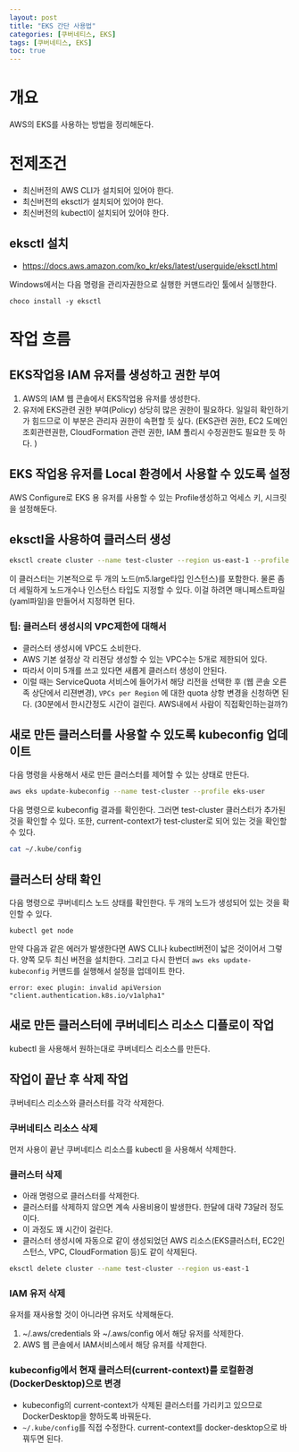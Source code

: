 ```yaml
---
layout: post
title: "EKS 간단 사용법"
categories: [쿠버네티스, EKS]
tags: [쿠버네티스, EKS]
toc: true
---
```



# 개요 
AWS의 EKS를 사용하는 방법을 정리해둔다.

# 전제조건
- 최신버전의 AWS CLI가 설치되어 있어야 한다. 
- 최신버전의 eksctl가 설치되어 있어야 한다. 
- 최신버전의 kubectl이 설치되어 있어야 한다. 

## eksctl 설치
- https://docs.aws.amazon.com/ko_kr/eks/latest/userguide/eksctl.html

Windows에서는 다음 명령을 관리자권한으로 실행한 커맨드라인 툴에서 실행한다. 

```
choco install -y eksctl 
```

# 작업 흐름
## EKS작업용 IAM 유저를 생성하고 권한 부여
1. AWS의 IAM 웹 콘솔에서 EKS작업용 유저를 생성한다. 
2. 유저에 EKS관련 권한 부여(Policy)
상당히 많은 권한이 필요하다. 일일히 확인하기가 힘드므로 이 부분은 관리자 권한이 속편할 듯 싶다. 
(EKS관련 권한, EC2 도메인 조회관련권한, CloudFormation 관련 권한, IAM 폴리시 수정권한도 필요한 듯 하다. )

## EKS 작업용 유저를 Local 환경에서 사용할 수 있도록 설정
AWS Configure로 EKS 용 유저를 사용할 수 있는 Profile생성하고 억세스 키, 시크릿을 설정해둔다. 

## eksctl을 사용하여 클러스터 생성 

```sh
eksctl create cluster --name test-cluster --region us-east-1 --profile eks-user
```

이 클러스터는 기본적으로 두 개의 노드(m5.large타입 인스턴스)를 포함한다. 물론 좀 더 세밀하게 노드개수나 인스턴스 타입도 지정할 수 있다. 이걸 하려면 매니페스트파일(yaml파일)을 만들어서 지정하면 된다. 

### 팁: 클러스터 생성시의 VPC제한에 대해서 
- 클러스터 생성시에 VPC도 소비한다. 
- AWS 기본 설정상 각 리젼당 생성할 수 있는 VPC수는 5개로 제한되어 있다. 
- 따라서 이미 5개를 쓰고 있다면 새롭게 클러스터 생성이 안된다. 
- 이럴 때는 ServiceQuota 서비스에 들어가서 해당 리전을 선택한 후 (웹 콘솔 오른족 상단에서 리젼변경), `VPCs per Region` 에 대한 quota 상항 변경을 신청하면 된다. (30분에서 한시간정도 시간이 걸린다. AWS내에서 사람이 직접확인하는걸까?)


## 새로 만든 클러스터를 사용할 수 있도록 kubeconfig 업데이트
다음 명령을 사용해서 새로 만든 클러스터를 제어할 수 있는 상태로 만든다. 

```sh
aws eks update-kubeconfig --name test-cluster --profile eks-user
``` 

다음 명령으로 kubeconfig 결과를 확인한다. 그러면 test-cluster 클러스터가 추가된 것을 확인할 수 있다. 또한, current-context가 test-cluster로 되어 있는 것을 확인할 수 있다. 

```sh
cat ~/.kube/config 
```

## 클러스터 상태 확인 
다음 명령으로 쿠버네티스 노드 상태를 확인한다. 두 개의 노드가 생성되어 있는 것을 확인할 수 있다. 

```
kubectl get node
```

만약 다음과 같은 에러가 발생한다면 AWS CLI나 kubectl버전이 낣은 것이어서 그렇다. 양쪽 모두 최신 버전을 설치한다. 그리고 다시 한번더 `aws eks update-kubeconfig` 커맨드를 실행해서 설정을 업데이트 한다. 

```
error: exec plugin: invalid apiVersion "client.authentication.k8s.io/v1alpha1"
```

## 새로 만든 클러스터에 쿠버네티스 리소스 디플로이 작업
kubectl 을 사용해서 원하는대로 쿠버네티스 리소스를 만든다. 

## 작업이 끝난 후 삭제 작업
쿠버네티스 리소스와 클러스터를 각각 삭제한다. 

### 쿠버네티스 리소스 삭제
먼저 사용이 끝난 쿠버네티스 리소스를 kubectl 을 사용해서 삭제한다. 

### 클러스터 삭제
- 아래 명령으로 클러스터를 삭제한다. 
- 클러스터를 삭제하지 않으면 계속 사용비용이 발생한다. 한달에 대략 73달러 정도이다. 
- 이 과정도 꽤 시간이 걸린다. 
- 클러스터 생성시에 자동으로 같이 생성되었던 AWS 리소스(EKS클러스터, EC2인스턴스, VPC, CloudFormation 등)도 같이 삭제된다. 

```sh
eksctl delete cluster --name test-cluster --region us-east-1
```

### IAM 유저 삭제
유저를 재사용할 것이 아니라면 유저도 삭제해둔다. 

1. ~/.aws/credentials 와 ~/.aws/config 에서 해당 유저를 삭제한다. 
2. AWS 웹 콘솔에서 IAM서비스에서 해당 유저를 삭제한다. 


### kubeconfig에서 현재 클러스터(current-context)를 로컬환경(DockerDesktop)으로 변경
- kubeconfig의 current-context가 삭제된 클러스터를 가리키고 있으므로 DockerDesktop을 향하도록 바꿔둔다. 
- `~/.kube/config`를 직접 수정한다. current-context를 docker-desktop으로 바꿔두면 된다. 
